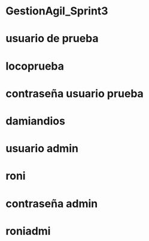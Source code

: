 # GestionAgil_Sprint3
# usuario de prueba
# locoprueba
# contraseña usuario prueba
# damiandios
# usuario admin
# roni
# contraseña admin
# roniadmi
